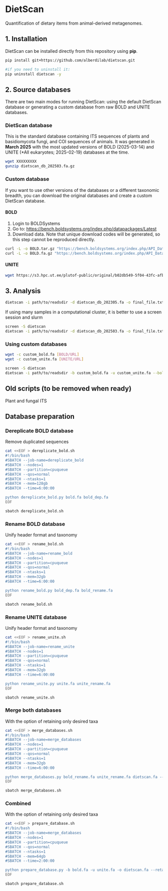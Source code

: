 # DietScan

Quantification of dietary items from animal-derived metagenomes.

## 1. Installation

DietScan can be installed directly from this repository using **pip**.

```sh
pip install git+https://github.com/alberdilab/dietscan.git

#if you need to uninstall it:
pip uninstall dietscan -y
```

## 2. Source databases

There are two main modes for running DietScan: using the default DietScan database or generating a custom database from raw BOLD and UNITE databases.

### DietScan database

This is the standard database containing ITS sequences of plants and basidiomycota fungi, and COI sequences of animals. It was generated in **March 2025** with the most updated versions of BOLD (2025-03-14) and UNITE (*All eukaryotes; 2025-02-19) databases at the time.

```sh
wget XXXXXXXXX
gunzip dietscan_db_202503.fa.gz
```

### Custom database

If you want to use other versions of the databases or a different taxonomic breadth, you can download the original databases and create a custom DietScan database.

#### BOLD

1. Login to BOLDSystems
2. Go to: https://bench.boldsystems.org/index.php/datapackages/Latest
3. Download data. Note that unique download codes will be generated, so this step cannot be reproduced directly.
```sh
curl -L -o BOLD.tar.gz "https://bench.boldsystems.org/index.php/API_Datapackage/fasta?id=BOLD_Public.14-Mar-2025&uid=167dba260d5969"
curl -L -o BOLD.fa.gz "https://bench.boldsystems.org/index.php/API_Datapackage/fasta?id=BOLD_Public.14-Mar-2025&uid=167dba260d5969"
```
#### UNITE

```sh
wget https://s3.hpc.ut.ee/plutof-public/original/b02db549-5f04-43fc-afb6-02888b594d10.tgz
```

## 3. Analysis

```sh
dietscan -i path/to/readsdir -d dietscan_db_202305.fa -o final_file.txt
```

If using many samples in a computational cluster, it is better to use a screen session and slurm

```sh
screen -S dietscan
dietscan -i path/to/readsdir -d dietscan_db_202503.fa -o final_file.txt --slurm
```

### Using custom databases

```sh
wget -c custom_bold.fa [BOLD/URL]
wget -c custom_unite.fa [UNITE/URL]

screen -S dietscan
dietscan -i path/to/readsdir -b custom_bold.fa -u custom_unite.fa --bold_retain k__Animalia --unite_retain k__Viridiplantae,p__Basidiomycota -o final_file.txt --slurm
```

## Old scripts (to be removed when ready)

Plant and fungal ITS

## Database preparation

### Dereplicate BOLD database
Remove duplicated sequences

```sh
cat <<EOF > dereplicate_bold.sh
#!/bin/bash
#SBATCH --job-name=dereplicate_bold
#SBATCH --nodes=1
#SBATCH --partition=cpuqueue
#SBATCH --qos=normal
#SBATCH --ntasks=1
#SBATCH --mem=128gb
#SBATCH --time=6:00:00

python dereplicate_bold.py bold.fa bold_dep.fa
EOF

sbatch dereplicate_bold.sh
```

### Rename BOLD database
Unify header format and taxonomy

```sh
cat <<EOF > rename_bold.sh
#!/bin/bash
#SBATCH --job-name=rename_bold
#SBATCH --nodes=1
#SBATCH --partition=cpuqueue
#SBATCH --qos=normal
#SBATCH --ntasks=1
#SBATCH --mem=32gb
#SBATCH --time=6:00:00

python rename_bold.py bold_dep.fa bold_rename.fa
EOF

sbatch rename_bold.sh
```

### Rename UNITE database
Unify header format and taxonomy

```sh
cat <<EOF > rename_unite.sh
#!/bin/bash
#SBATCH --job-name=rename_unite
#SBATCH --nodes=1
#SBATCH --partition=cpuqueue
#SBATCH --qos=normal
#SBATCH --ntasks=1
#SBATCH --mem=32gb
#SBATCH --time=6:00:00

python rename_unite.py unite.fa unite_rename.fa
EOF

sbatch rename_unite.sh
```

### Merge both databases
With the option of retaining only desired taxa

```sh
cat <<EOF > merge_databases.sh
#!/bin/bash
#SBATCH --job-name=merge_databases
#SBATCH --nodes=1
#SBATCH --partition=cpuqueue
#SBATCH --qos=normal
#SBATCH --ntasks=1
#SBATCH --mem=32gb
#SBATCH --time=6:00:00

python merge_databases.py bold_rename.fa unite_rename.fa dietscan.fa --retain_bold k__Animalia --retain_unite k__Viridiplantae,k__Fungi
EOF

sbatch merge_databases.sh
```

### Combined
With the option of retaining only desired taxa

```sh
cat <<EOF > prepare_database.sh
#!/bin/bash
#SBATCH --job-name=merge_databases
#SBATCH --nodes=1
#SBATCH --partition=cpuqueue
#SBATCH --qos=normal
#SBATCH --ntasks=1
#SBATCH --mem=64gb
#SBATCH --time=2:00:00

python prepare_database.py -b bold.fa -u unite.fa -o dietscan.fa --retain_bold k__Animalia --retain_unite k__Viridiplantae,k__Fungi
EOF

sbatch prepare_database.sh
```
